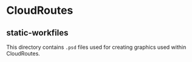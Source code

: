# CloudRoutes

## static-workfiles

This directory contains `.psd` files used for creating graphics used within CloudRoutes.
